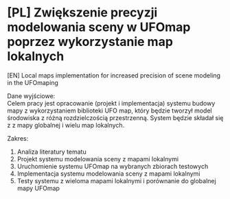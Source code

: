 # [PL] Zwiększenie precyzji modelowania sceny w UFOmap poprzez wykorzystanie map lokalnych  
[EN] Local maps implementation for increased precision of scene modeling in the UFOmaping

Dane wyjściowe:  
Celem pracy jest opracowanie (projekt i implementacja) systemu budowy mapy z wykorzystaniem biblioteki UFO map, który będzie tworzył model środowiska z różną rozdzielczością przestrzenną. System będzie składał się z z mapy globalnej i wielu map lokalnych.

Zakres:
1. Analiza literatury tematu
2. Projekt systemu modelowania sceny z mapami lokalnymi
3. Uruchomienie systemu UFOmap na wybranych zbiorach testowych
4. Implementacja systemu modelowania sceny z mapami lokalnymi
5. Testy systemu z wieloma mapami lokalnymi i porównanie do globalnej mapy UFOmap
